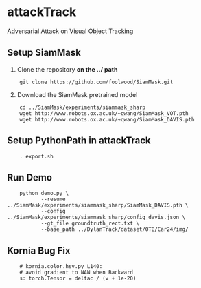 # attackTrack
Adversarial  Attack on Visual Object Tracking

## Setup SiamMask
1. Clone the repository **on the ../ path**
```
    git clone https://github.com/foolwood/SiamMask.git
```
2. Download the SiamMask pretrained model
```
    cd ../SiamMask/experiments/siammask_sharp
    wget http://www.robots.ox.ac.uk/~qwang/SiamMask_VOT.pth
    wget http://www.robots.ox.ac.uk/~qwang/SiamMask_DAVIS.pth
```
## Setup PythonPath in attackTrack
```
    . export.sh
```
## Run Demo
```
    python demo.py \
           --resume ../SiamMask/experiments/siammask_sharp/SiamMask_DAVIS.pth \
           --config ../SiamMask/experiments/siammask_sharp/config_davis.json \
           --gt_file groundtruth_rect.txt \
           --base_path ../DylanTrack/dataset/OTB/Car24/img/
```
## Kornia Bug Fix
```
    # kornia.color.hsv.py L140:
    # avoid gradient to NAN when Backward 
    s: torch.Tensor = deltac / (v + 1e-20)
```